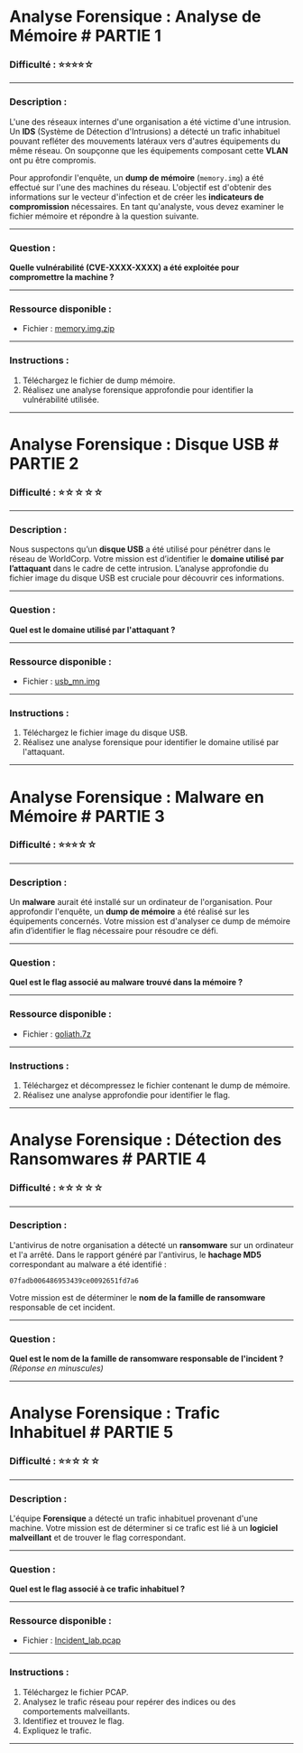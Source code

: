 # Analyse Forensique : Analyse de Mémoire # PARTIE 1

### Difficulté : ⭐⭐⭐⭐☆

---

### Description :

L'une des réseaux internes d'une organisation a été victime d'une intrusion. Un **IDS** (Système de Détection d'Intrusions) a détecté un trafic inhabituel pouvant refléter des mouvements latéraux vers d'autres équipements du même réseau. On soupçonne que les équipements composant cette **VLAN** ont pu être compromis.

Pour approfondir l'enquête, un **dump de mémoire** (`memory.img`) a été effectué sur l'une des machines du réseau. L'objectif est d'obtenir des informations sur le vecteur d'infection et de créer les **indicateurs de compromission** nécessaires. En tant qu'analyste, vous devez examiner le fichier mémoire et répondre à la question suivante.

---

### Question :

**Quelle vulnérabilité (CVE-XXXX-XXXX) a été exploitée pour compromettre la machine ?**

---

### Ressource disponible :

- Fichier : [memory.img.zip](https://drive.google.com/file/d/1y0RCexulSf8J-SSJ8V--5sGJwQMGkjdo/view?usp=drive_link)

---

### Instructions :

1. Téléchargez le fichier de dump mémoire.
2. Réalisez une analyse forensique approfondie pour identifier la vulnérabilité utilisée.

---

# Analyse Forensique : Disque USB # PARTIE 2

### Difficulté : ⭐☆☆☆☆

---

### Description :

Nous suspectons qu’un **disque USB** a été utilisé pour pénétrer dans le réseau de WorldCorp. Votre mission est d’identifier le **domaine utilisé par l’attaquant** dans le cadre de cette intrusion. L’analyse approfondie du fichier image du disque USB est cruciale pour découvrir ces informations.

---

### Question :

**Quel est le domaine utilisé par l'attaquant ?**

---

### Ressource disponible :

- Fichier : [usb_mn.img]()

---

### Instructions :

1. Téléchargez le fichier image du disque USB.
2. Réalisez une analyse forensique pour identifier le domaine utilisé par l'attaquant.

---

# Analyse Forensique : Malware en Mémoire  # PARTIE 3

### Difficulté : ⭐⭐⭐☆☆

---

### Description :

Un **malware** aurait été installé sur un ordinateur de l'organisation. Pour approfondir l'enquête, un **dump de mémoire** a été réalisé sur les équipements concernés. Votre mission est d'analyser ce dump de mémoire afin d’identifier le flag nécessaire pour résoudre ce défi.

---

### Question :

**Quel est le flag associé au malware trouvé dans la mémoire ?**

---

### Ressource disponible :

- Fichier : [goliath.7z](https://drive.google.com/file/d/1FVA2ubGfqX2ehYD_gnh2nbf0jZkAoZDW/view?usp=drive_link)

---

### Instructions :

1. Téléchargez et décompressez le fichier contenant le dump de mémoire.
2. Réalisez une analyse approfondie pour identifier le flag.

---

# Analyse Forensique : Détection des Ransomwares  # PARTIE 4

### Difficulté : ⭐☆☆☆☆

---

### Description :

L'antivirus de notre organisation a détecté un **ransomware** sur un ordinateur et l'a arrêté. Dans le rapport généré par l'antivirus, le **hachage MD5** correspondant au malware a été identifié :

`07fadb006486953439ce0092651fd7a6`

Votre mission est de déterminer le **nom de la famille de ransomware** responsable de cet incident.

---

### Question :

**Quel est le nom de la famille de ransomware responsable de l'incident ?**  
*(Réponse en minuscules)*

---

# Analyse Forensique : Trafic Inhabituel  # PARTIE 5

### Difficulté : ⭐⭐☆☆☆

---

### Description :

L'équipe **Forensique** a détecté un trafic inhabituel provenant d'une machine. Votre mission est de déterminer si ce trafic est lié à un **logiciel malveillant** et de trouver le flag correspondant.

---

### Question :

**Quel est le flag associé à ce trafic inhabituel ?**

---

### Ressource disponible :

- Fichier : [Incident_lab.pcap]([Incident_lab.pcap](https://drive.google.com/file/d/1V2J6hJlAoFRW0VPq8PgY0jJMO1dc_FFp/view?usp=drive_link))

---

### Instructions :

1. Téléchargez le fichier PCAP.
2. Analysez le trafic réseau pour repérer des indices ou des comportements malveillants.
3. Identifiez et trouvez le flag.
4. Expliquez le trafic.

---
